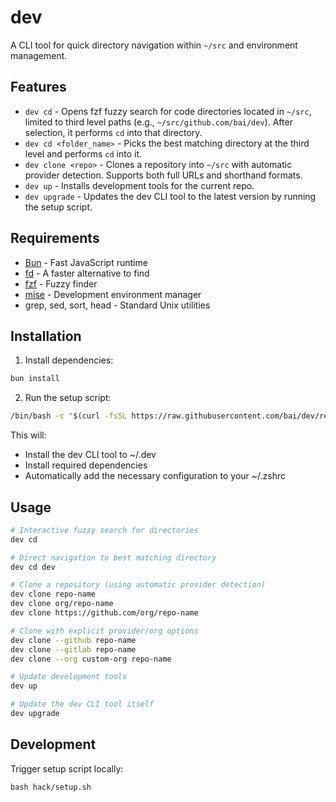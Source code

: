 # dev

A CLI tool for quick directory navigation within `~/src` and environment management.

## Features

- `dev cd` - Opens fzf fuzzy search for code directories located in `~/src`, limited to third level paths (e.g., `~/src/github.com/bai/dev`). After selection, it performs `cd` into that directory.
- `dev cd <folder_name>` - Picks the best matching directory at the third level and performs `cd` into it.
- `dev clone <repo>` - Clones a repository into `~/src` with automatic provider detection. Supports both full URLs and shorthand formats.
- `dev up` - Installs development tools for the current repo.
- `dev upgrade` - Updates the dev CLI tool to the latest version by running the setup script.

## Requirements

- [Bun](https://bun.sh) - Fast JavaScript runtime
- [fd](https://github.com/sharkdp/fd) - A faster alternative to find
- [fzf](https://github.com/junegunn/fzf) - Fuzzy finder
- [mise](https://mise.jdx.dev/) - Development environment manager
- grep, sed, sort, head - Standard Unix utilities

## Installation

1. Install dependencies:

```bash
bun install
```

2. Run the setup script:

```bash
/bin/bash -c "$(curl -fsSL https://raw.githubusercontent.com/bai/dev/refs/heads/main/hack/setup.sh)"
```

This will:
- Install the dev CLI tool to ~/.dev
- Install required dependencies
- Automatically add the necessary configuration to your ~/.zshrc

## Usage

```bash
# Interactive fuzzy search for directories
dev cd

# Direct navigation to best matching directory
dev cd dev

# Clone a repository (using automatic provider detection)
dev clone repo-name
dev clone org/repo-name
dev clone https://github.com/org/repo-name

# Clone with explicit provider/org options
dev clone --github repo-name
dev clone --gitlab repo-name
dev clone --org custom-org repo-name

# Update development tools
dev up

# Update the dev CLI tool itself
dev upgrade
```

## Development

Trigger setup script locally:

```
bash hack/setup.sh
```
